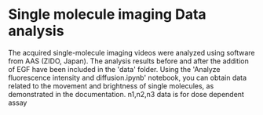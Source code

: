 # Single molecule imaging Data analysis
The acquired single-molecule imaging videos were analyzed using software from AAS (ZIDO, Japan). The analysis results before and after the addition of EGF have been included in the 'data' folder. Using the 'Analyze fluorescence intensity and diffusion.ipynb' notebook, you can obtain data related to the movement and brightness of single molecules, as demonstrated in the documentation.
n1,n2,n3 data is for dose dependent assay
